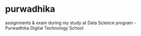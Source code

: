 # purwadhika
assignments & exam during my study at Data Science program - Purwadhika Digital Technology School
